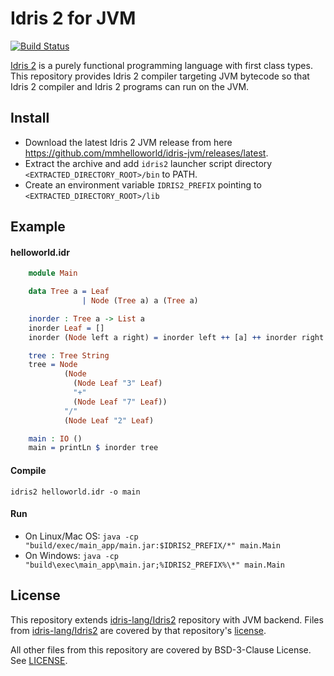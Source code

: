 Idris 2 for JVM
============
[![Build Status](https://github.com/mmhelloworld/idris-jvm/actions/workflows/install.yml/badge.svg)](https://github.com/mmhelloworld/idris-jvm/actions/workflows/install.yml)

[Idris 2](https://idris-lang.org/) is a purely functional programming language
with first class types. This repository provides Idris 2 compiler targeting JVM bytecode so that Idris 2 compiler and Idris 2 programs can run on the JVM.

## Install

* Download the latest Idris 2 JVM release from here https://github.com/mmhelloworld/idris-jvm/releases/latest.
* Extract the archive and add `idris2` launcher script directory `<EXTRACTED_DIRECTORY_ROOT>/bin` to PATH.
* Create an environment variable `IDRIS2_PREFIX` pointing to `<EXTRACTED_DIRECTORY_ROOT>/lib`

## Example

#### helloworld.idr

```idris
    module Main

    data Tree a = Leaf
                | Node (Tree a) a (Tree a)

    inorder : Tree a -> List a
    inorder Leaf = []
    inorder (Node left a right) = inorder left ++ [a] ++ inorder right

    tree : Tree String
    tree = Node
            (Node
              (Node Leaf "3" Leaf)
              "+"
              (Node Leaf "7" Leaf))
            "/"
            (Node Leaf "2" Leaf)

    main : IO ()
    main = printLn $ inorder tree
```

#### Compile

`idris2 helloworld.idr -o main`

#### Run

* On Linux/Mac OS:  `java -cp "build/exec/main_app/main.jar:$IDRIS2_PREFIX/*" main.Main`
* On Windows:  `java -cp "build\exec\main_app\main.jar;%IDRIS2_PREFIX%\*" main.Main`

## License
This repository extends [idris-lang/Idris2](https://github.com/idris-lang/Idris2) repository with JVM backend. Files from [idris-lang/Idris2](https://github.com/idris-lang/Idris2) are covered by that repository's [license](https://github.com/idris-lang/Idris2/blob/main/LICENSE).

All other files from this repository are covered by BSD-3-Clause License. See [LICENSE](LICENSE).
